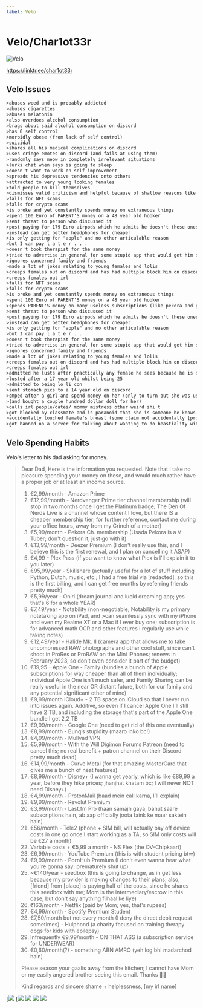 ```yaml
---
label: Velo
---
```


# Velo/Char1ot33r

![Velo](https://i.imgur.com/OCHEGjU.png)

https://linktr.ee/char1ot33r

## Velo Issues

```txt
>abuses weed and is probably addicted
>abuses cigarettes
>abuses melatonin
>also overdoes alcohol consumption
>brags about said alcohol consumption on discord
>has 0 self control
>morbidly obese (from lack of self control)
>suicidal
>shares all his medical complications on discord
>uses cringe emotes on discord (and fails at using them)
>randomly says meow in completely irrelevant situations
>lurks chat when says is going to sleep
>doesn't want to work on self improvement
>spreads his depressive tendencies onto others
>attracted to very young looking females
>told people to kill themselves
>dismisses valid criticism and helpful because of shallow reasons like bad "tone" or they make hm feel insecure
>falls for NFT scams
>falls for crypto scams
>is broke and yet constantly spends money on extraneous things
>spent 100 Euro of PARENT'S money on a 48 year old hooker
>sent threat to person who discussed it
>post paying for 179 Euro airpods which he admits he doesn't these ones exactly
>instead can get better headphones for cheaper
>is only getting for "apple" and no other articulable reason
>but I can pay l a t e r . . .
>doesn't book therapist for the same money
>tried to advertise in general for some stupid app that would get him sign up bonus
>ignores concerned family and friends
>made a lot of jokes relating to young females and lolis
>creeps females out on discord and has had multiple block him on discord (ask c0cø for more)
>creeps females out irl
>falls for NFT scams
>falls for crypto scams
>is broke and yet constantly spends money on extraneous things
>spent 100 Euro of PARENT'S money on a 48 year old hooker
>spends PARENT'S money on many useless subscriptions (like pekora and pornhub premium [is on porn pts though])
>sent threat to person who discussed it
>post paying for 179 Euro airpods which he admits he doesn't these ones exactly
>instead can get better headphones for cheaper
>is only getting for "apple" and no other articulable reason
>but I can pay l a t e r . . .
>doesn't book therapist for the same money
>tried to advertise in general for some stupid app that would get him sign up bonus
>ignores concerned family and friends
>made a lot of jokes relating to young females and lolis
>creeps females out on discord and has had multiple block him on discord (ask c0cø for more)
>creeps females out irl 
>admitted he lusts after practically any female he sees because he is desperate 
>lusted after a 17 year old whilst being 25
>admitted to being lo li con
>sent stomach pics to a 14 year old on discord
>smped after a girl and spend money on her (only to turn out she was using him)
>(and bought a couple hundred dollar doll for her)
>calls irl people/dates/ mommy mistress other weird shi t
>got blocked by classmate and is paranoid that she is someone he knows on discord
>accidentally touched female's breast (some claim not accidentally [prob not accidentally])
>got banned on a server for talking about wanting to do beastiality with a horse and told mods to go kill themselves
```

## Velo Spending Habits

Velo's letter to his dad asking for money.
>Dear Dad,
>Here is the information you requested. Note that I take no pleasure spending your money on these, and would much rather have a proper job or at least an income source.
>
>1. €2,99/month - Amazon Prime
>2. €12,99/month - Nerdvenger Prime tier channel membership (will stop in two months once I get the Platinum badge; The Den Of Nerds Live is a channel whose content I love, but there IS a cheaper membership tier; for further reference, contact me during your office hours, away from my Grinch of a mother)
>3. €5,99/month - Pekora Ch. membership (Usada Pekora is a V-Tuber; don't question it, just go with it)
>4. €13,99/month - Deezer Premium (I don't really use this, and I believe this is the first renewal, and I plan on cancelling it ASAP)
>5. €4,99 - Plex Pass (if you want to know what Plex is I'll explain it to you later)
>6. €95,99/year - Skillshare (actually useful for a lot of stuff including Python, Dutch, music, etc.; I had a free trial via [redacted], so this is the first billing, and I can get free months by referring friends pretty much)
>7. €5,99/year - Oniri (dream journal and lucid dreaming app; yes that's 6 for a whole YEAR)
>8. €7,49/year - Notability (non-negotiable; Notability is my primary notetaking app on iPad, and >can seamlessly sync with my iPhone and even my Realme XT or a Mac if I ever buy one; subscription is for advanced math OCR and other features I regularly use while taking notes)
>9. €12,49/year - Halide Mk. II (camera app that allows me to take uncompressed RAW photographs and other cool stuff, since can't shoot in ProRes or ProRAW on the Mini iPhones; renews in February 2023, so don't even consider it part of the budget)
>10. €19,95 - Apple One - Family (bundles a bunch of Apple subscriptions for way cheaper than all of them individually; individual Apple One isn't much safer, and Family Sharing can be really useful in the near OR distant future, both for our family and any potential significant other of mine)
>11. €9,99/month iCloud+ - 2 TB space on iCloud so that I never run into issues again. Additive, so even if I cancel Apple One I'll still have 2 TB, and including the storage that's part of the Apple One bundle I get 2,2 TB
>12. €9,99/month - Google One (need to get rid of this one eventually)
>13. €8,99/month - Bunq’s stupidity (maaro inko bc!)
>14. €4,99/month - Mullvad VPN
>15. €5,99/month - With the Will Digimon Forums Patreon (need to cancel this; no real benefit + patron channel on their Discord pretty much dead)
>16. €14,99/month - Curve Metal (for that amazing MasterCard that gives me a bunch of neat features)
>17. €8,99/month - Disney+ (I wanna get yearly, which is like €89,99 a year, before they hike prices; jhanjhat khatam bc; I will never NOT need Disney+)
>18. €4,99/month - ProtonMail (baad mein call karna, I’ll explain)
>19. €9,99/month - Revolut Premium
>20. €3,99/month - Last.fm Pro (haan samajh gaya, bahut saare subscriptions hain, ab aap officially joota faink ke maar saktein hain)
>21. €56/month - Tele2 (phone + SIM bill, will actually pay off device costs in one go once I start working as a TA, so SIM only costs will be €27 a month)
>22. Variable costs + €5,99 a month - NS Flex (the OV-Chipkaart)
>23. €6,99/month - YouTube Premium (this is with student pricing btw)
>24. €9,99/month - PornHub Premium (I don't even wanna hear what you're gonna say; prematurely shut up)
>25. ~€140/year - seedbox (this is going to change, as in get less because my provider is making changes to their plans; also, [friend] from [place] is paying half of the costs, since he shares this seedbox with me; Mom is the intermediary/escrow in this case, but don't say anything filhaal ke liye)
>26. ₹163/month - Netflix (paid by Mom; yes, that's rupees)
>27. €4,99/month - Spotify Premium Student
>28. €7,50/month but not every month (I deny the direct debit request sometimes) - Hulphond (a charity focused on training therapy dogs for kids with epilepsy)
>29. Infrequently €9,99/month - ON THAT ASS (a subscription service for UNDERWEAR)
>30. €0,60/month(?) - something ABN AMRO (yeh log bhi madarchod hain)
>
>Please season your gaalis away from the kitchen; I cannot have Mom or my easily angered brother seeing this email. Thanks 🙏🏻
>
>Kind regards and sincere shame + helplessness,
>[my irl name]

[![](https://i.imgur.com/niiJqJH.png)
[![](https://i.imgur.com/zM9Q1Et.png)
[![](https://files.catbox.moe/14s3kp.png)](https://files.catbox.moe/14s3kp.png)
[![](https://i.imgur.com/jLLMRRU.png)](https://i.imgur.com/jLLMRRU.png)
[![](https://i.imgur.com/k9EvVHU.png)](https://i.imgur.com/k9EvVHU.png)